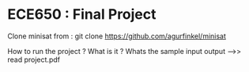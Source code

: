 # ECE650 : Final Project

Clone minisat from : 
git clone https://github.com/agurfinkel/minisat



How to run the project ? What is it ? Whats the sample input output  -->> read project.pdf

